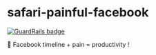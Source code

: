 # safari-painful-facebook

[![GuardRails badge](https://badges.production.guardrails.io/moul/safari-painful-facebook.svg)](https://www.guardrails.io)

:bread: Facebook timeline + pain = productivity !
